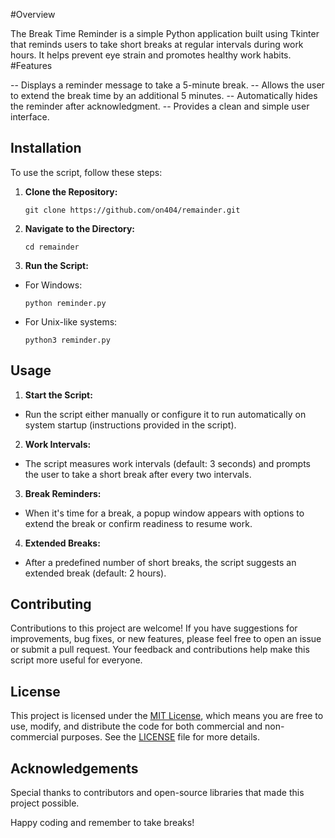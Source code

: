 #Overview

The Break Time Reminder is a simple Python application built using Tkinter that reminds users to take short breaks at regular intervals during work hours. It helps prevent eye strain and promotes healthy work habits.
#Features

--    Displays a reminder message to take a 5-minute break.
--   Allows the user to extend the break time by an additional 5 minutes.
--   Automatically hides the reminder after acknowledgment.
--   Provides a clean and simple user interface.
## Installation

To use the script, follow these steps:

1. **Clone the Repository:**
   ```
   git clone https://github.com/on404/remainder.git 
2. **Navigate to the Directory:**
   ```
   cd remainder
3. **Run the Script:**
- For Windows:
  ```
  python reminder.py
  ```
- For Unix-like systems:
  ```
  python3 reminder.py
  ```

## Usage

1. **Start the Script:**
- Run the script either manually or configure it to run automatically on system startup (instructions provided in the script).

2. **Work Intervals:**
- The script measures work intervals (default: 3 seconds) and prompts the user to take a short break after every two intervals.

3. **Break Reminders:**
- When it's time for a break, a popup window appears with options to extend the break or confirm readiness to resume work.

4. **Extended Breaks:**
- After a predefined number of short breaks, the script suggests an extended break (default: 2 hours).

## Contributing

Contributions to this project are welcome! If you have suggestions for improvements, bug fixes, or new features, please feel free to open an issue or submit a pull request. Your feedback and contributions help make this script more useful for everyone.

## License

This project is licensed under the [MIT License](LICENSE), which means you are free to use, modify, and distribute the code for both commercial and non-commercial purposes. See the [LICENSE](LICENSE) file for more details.

## Acknowledgements

Special thanks to contributors and open-source libraries that made this project possible.

Happy coding and remember to take breaks!
 

